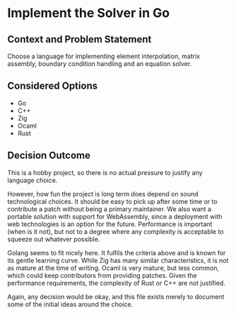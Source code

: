 # Implement the Solver in Go

## Context and Problem Statement

Choose a language for implementing element interpolation, matrix assembly, boundary condition
handling and an equation solver.

## Considered Options

* Go
* C++
* Zig
* Ocaml
* Rust

## Decision Outcome

This is a hobby project, so there is no actual pressure to justify any language choice.

However, how fun the project is long term does depend on sound technological choices. It should be
easy to pick up after some time or to contribute a patch without being a primary maintainer. We also
want a portable solution with support for WebAssembly, since a deployment with web technologies is
an option for the future. Performance is important (when is it not), but not to a degree where any
complexity is acceptable to squeeze out whatever possible.

Golang seems to fit nicely here. It fulfils the criteria above and is known for its gentle learning
curve. While Zig has many similar characteristics, it is not as mature at the time of writing. Ocaml
is very mature, but less common, which could keep contributors from providing patches. Given the
performance requirements, the complexity of Rust or C++ are not justified.

Again, any decision would be okay, and this file exists merely to document some of the initial ideas
around the choice.
